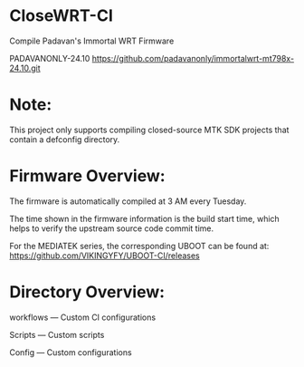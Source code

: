 # CloseWRT-CI
Compile Padavan's Immortal WRT Firmware

PADAVANONLY-24.10
https://github.com/padavanonly/immortalwrt-mt798x-24.10.git

# Note:

This project only supports compiling closed-source MTK SDK projects that contain a defconfig directory.

# Firmware Overview:

The firmware is automatically compiled at 3 AM every Tuesday.

The time shown in the firmware information is the build start time, which helps to verify the upstream source code commit time.

For the MEDIATEK series, the corresponding UBOOT can be found at:
https://github.com/VIKINGYFY/UBOOT-CI/releases

# Directory Overview:

workflows — Custom CI configurations

Scripts — Custom scripts

Config — Custom configurations
